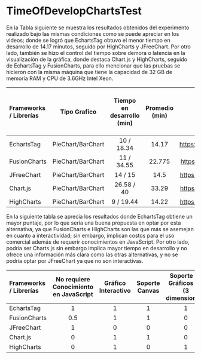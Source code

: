 # TimeOfDevelopChartsTest

En la Tabla siguiente se muestra los resultados obtenidos del experimento realizado bajo las mismas condiciones como se puede apreciar en los videos; donde se logró que EchartsTag obtuvo el menor tiempo en desarrollo de 14.17 minutos, seguido por HighCharts y JFreeChart. Por otro lado, también se hizo el control del tiempo sobre demora o latencia en la visualización de la gráfica, donde destaca Chart.js y HighCharts, seguido de EchartsTag y FusionCharts, para ello mencionar que las pruebas se hicieron con la misma máquina que tiene la capacidad de 32 GB de memoria RAM y CPU de 3.6GHz Intel Xeon.

| Frameworks / Librerías | Tipo Grafico | Tiempo en desarrollo (min) | Promedio (min) | Evidencia | Promedio de Tiempo en Ejecución (ms) | Promedio (ms) |
| :---         |     :---:      |       :---:  | :---:    |  :---: | :---:    |---: |
| EchartsTag   | PieChart/BarChart     | 10 / 18.34   | 14.17 | https://youtu.be/XCODV0CAG2 | 3 / 4  | 3.5 |
| FusionCharts     | PieChart/BarChart      | 11 / 34.55    | 22.775 | https://youtu.be/xwXoWtrfXzA | 3 / 4  | 3.5 |
| JFreeChart     | PieChart/BarChart      | 14 / 15    | 14.5 | https://youtu.be/geuuwngQFlQ | 20 / 30  | 25 |
| Chart.js     | PieChart/BarChart      | 26.58 / 40    | 33.29 | https://youtu.be/UUhAjEUGICE | 2 / 3.5  | 2.75 |
| HighCharts     | PieChart/BarChart      | 9 / 19.44    | 14.22 | https://youtu.be/5C9bpEX4YBI | 2.5 / 3.5  | 3 |


En la siguiente tabla se aprecia los resultados donde EchartsTag obtiene un mayor puntaje, por lo que sería una buena propuesta en optar por esta alternativa, ya que FusionCharts e HighCharts son las que más se asemejan en cuanto a interactividad; sin embargo, implican costos para el uso comercial además de requerir conocimientos en JavaScript. Por otro lado, podría ser Charts.js sin embargo implica mayor tiempo en desarrollo y no ofrece una información más clara como las otras alternativas, y no se podría optar por JFreeChart ya que no son interactivas.

| Frameworks / Librerías |No requiere Conocimiento en JavaScript | Gráfico Interactivo | Soporte Canvas | Soporte de Gráficos 3D (3 dimensiones) | Código Open Source | No requiere pago (uso comercial) | Puntaje |
| :---         |     :---:      |       :---:  | :---:    |  :---: | :---:    | :---: |---: |
| EchartsTag   | 1    |1   | 1 | 1 | 1  | 1 | 6 |
| FusionCharts   | 0.5|1   | 1 | 0 | 0  | 0.5 | 3 |
| JFreeChart   | 1    |0   | 0 | 0 | 1  | 1 | 3 |
| Chart.js   | 0    |1   | 1 | 0 | 1  | 1 | 4 |
| HighCharts   | 0    |1   | 0 | 1 | 0  | 0 | 2 |
